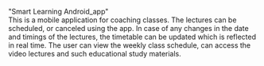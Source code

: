 "Smart Learning Android_app" <br>
This is a mobile application for coaching classes. The lectures can be scheduled, or canceled using the app. In case of any changes in the date and timings of the lectures, the timetable can be updated which is reflected in real time. The user can view the weekly class schedule, can access the video lectures and such educational study materials.
